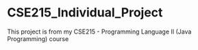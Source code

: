 # CSE215_Individual_Project
This project is from my CSE215 - Programming Language II (Java Programming) course
